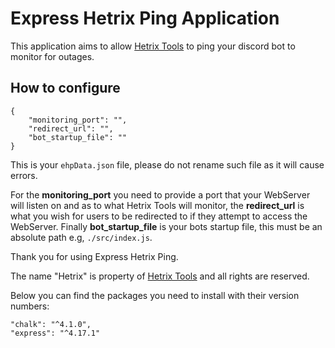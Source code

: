 # Express Hetrix Ping Application

This application aims to allow [Hetrix Tools](https://hetrixtools.com) to ping your discord bot to monitor for outages.

## How to configure

```
{
    "monitoring_port": "",
    "redirect_url": "",
    "bot_startup_file": ""
}
```

This is your `ehpData.json` file, please do not rename such file as it will cause errors. 

For the **monitoring_port** you need to provide a port that your WebServer will listen on and as to what Hetrix Tools will monitor, the **redirect_url** is what you wish for users to be redirected to if they attempt to access the WebServer. Finally **bot_startup_file** is your bots startup file, this must be an absolute path e.g, `./src/index.js`. 


Thank you for using Express Hetrix Ping.


The name "Hetrix" is property of [Hetrix Tools](https://hetrixtools.com) and all rights are reserved.

Below you can find the packages you need to install with their version numbers:

```
"chalk": "^4.1.0",
"express": "^4.17.1"
```